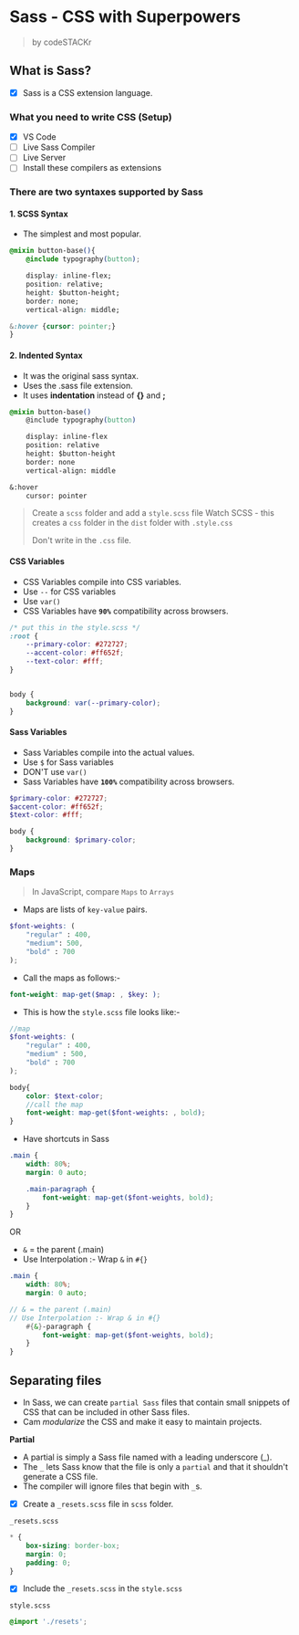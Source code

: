 # Sass - CSS with Superpowers
> by codeSTACKr

## What is Sass?
- [x] Sass is a CSS extension language.

### What you need to write CSS (Setup)
- [x]  VS Code
  - [ ]  Live Sass Compiler
  - [ ]  Live Server
  - [ ]  Install these compilers as extensions

### There are **two** syntaxes supported by Sass

#### 1. SCSS Syntax
- The simplest and most popular.
  
```css
@mixin button-base(){
    @include typography(button);

    display: inline-flex;
    position: relative;
    height: $button-height;
    border: none;
    vertical-align: middle;

&:hover {cursor: pointer;}
}
```

#### 2. Indented Syntax
- It was the original sass syntax.
- Uses the .sass file extension.
- It uses **indentation** instead of **{}** and **;**

```css
@mixin button-base()
    @include typography(button)

    display: inline-flex
    position: relative
    height: $button-height
    border: none
    vertical-align: middle

&:hover
    cursor: pointer
```

> Create a `scss` folder and add a `style.scss` file
> Watch SCSS - this creates a `css` folder in the `dist` folder with `.style.css`
> 
> Don't write in the `.css` file.

#### CSS Variables
- CSS Variables compile into CSS variables.
- Use `--` for CSS variables
- Use `var()`
- CSS Variables have **`90%`** compatibility across browsers.

```css
/* put this in the style.scss */
:root {
    --primary-color: #272727;
    --accent-color: #ff652f;
    --text-color: #fff;
}


body {
    background: var(--primary-color);
}
```

#### Sass Variables
- Sass Variables compile into the actual values.
- Use `$` for Sass variables
- DON'T use `var()`
- Sass Variables have **`100%`** compatibility across browsers.

```scss
$primary-color: #272727;
$accent-color: #ff652f;
$text-color: #fff;

body {
    background: $primary-color;
}
```


### Maps
> In JavaScript, compare `Maps` to `Arrays`
- Maps are lists of `key-value` pairs.

```scss
$font-weights: (
    "regular" : 400,
    "medium": 500,
    "bold" : 700
);
```

- Call the maps as follows:-
```scss
font-weight: map-get($map: , $key: );
```

- This is how the `style.scss` file looks like:-

```scss
//map
$font-weights: (
    "regular" : 400,
    "medium" : 500,
    "bold" : 700
);

body{
    color: $text-color;
    //call the map
    font-weight: map-get($font-weights: , bold);
}
```

- Have shortcuts in Sass
```scss
.main {
    width: 80%;
    margin: 0 auto;

    .main-paragraph {
        font-weight: map-get($font-weights, bold);
    }
}
```

OR

- `&` = the parent (.main)
- Use Interpolation :- Wrap `&` in `#{}`


```scss
.main {
    width: 80%;
    margin: 0 auto;

// & = the parent (.main)
// Use Interpolation :- Wrap & in #{}
    #{&}-paragraph {
        font-weight: map-get($font-weights, bold);
    }
}
```

## Separating files
- In Sass, we can create `partial Sass` files that contain small snippets of CSS that can be included in other Sass files.
- Cam _modularize_ the CSS and make it easy to maintain projects.

**Partial**
- A partial is simply a Sass file named with a leading underscore (_).
- The `_` lets Sass know that the file is only a `partial` and that it shouldn't generate a CSS file.
- The compiler will ignore files that begin with `_`s.
- [x] Create a `_resets.scss` file in `scss` folder.

`_resets.scss`

```scss
* {
    box-sizing: border-box;
    margin: 0;
    padding: 0;
}
```

- [x] Include the `_resets.scss` in the `style.scss`

`style.scss`

```scss
@import './resets';
```








